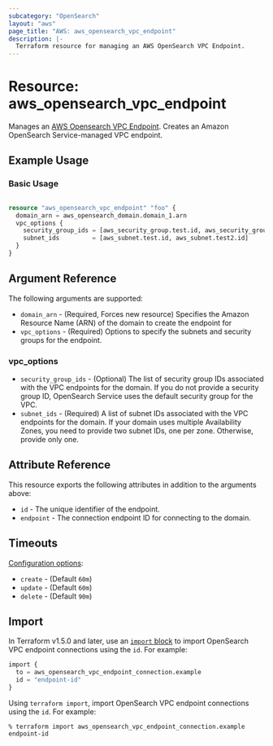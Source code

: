 ```yaml
---
subcategory: "OpenSearch"
layout: "aws"
page_title: "AWS: aws_opensearch_vpc_endpoint"
description: |-
  Terraform resource for managing an AWS OpenSearch VPC Endpoint.
---
```


# Resource: aws_opensearch_vpc_endpoint

Manages an [AWS Opensearch VPC Endpoint](https://docs.aws.amazon.com/opensearch-service/latest/APIReference/API_CreateVpcEndpoint.html). Creates an Amazon OpenSearch Service-managed VPC endpoint.

## Example Usage

### Basic Usage

```terraform

resource "aws_opensearch_vpc_endpoint" "foo" {
  domain_arn = aws_opensearch_domain.domain_1.arn
  vpc_options {
    security_group_ids = [aws_security_group.test.id, aws_security_group.test2.id]
    subnet_ids         = [aws_subnet.test.id, aws_subnet.test2.id]
  }
}

```

## Argument Reference

The following arguments are supported:

* `domain_arn` - (Required, Forces new resource) Specifies the Amazon Resource Name (ARN) of the domain to create the endpoint for
* `vpc_options` - (Required) Options to specify the subnets and security groups for the endpoint.

### vpc_options

* `security_group_ids` - (Optional) The list of security group IDs associated with the VPC endpoints for the domain. If you do not provide a security group ID, OpenSearch Service uses the default security group for the VPC.
* `subnet_ids` - (Required) A list of subnet IDs associated with the VPC endpoints for the domain. If your domain uses multiple Availability Zones, you need to provide two subnet IDs, one per zone. Otherwise, provide only one.

## Attribute Reference

This resource exports the following attributes in addition to the arguments above:

* `id` - The unique identifier of the endpoint.
* `endpoint` - The connection endpoint ID for connecting to the domain.

## Timeouts

[Configuration options](https://developer.hashicorp.com/terraform/language/resources/syntax#operation-timeouts):

* `create` - (Default `60m`)
* `update` - (Default `60m`)
* `delete` - (Default `90m`)

## Import

In Terraform v1.5.0 and later, use an [`import` block](https://developer.hashicorp.com/terraform/language/import) to import OpenSearch VPC endpoint connections using the `id`. For example:

```terraform
import {
  to = aws_opensearch_vpc_endpoint_connection.example
  id = "endpoint-id"
}
```

Using `terraform import`, import OpenSearch VPC endpoint connections using the `id`. For example:

```console
% terraform import aws_opensearch_vpc_endpoint_connection.example endpoint-id
```
